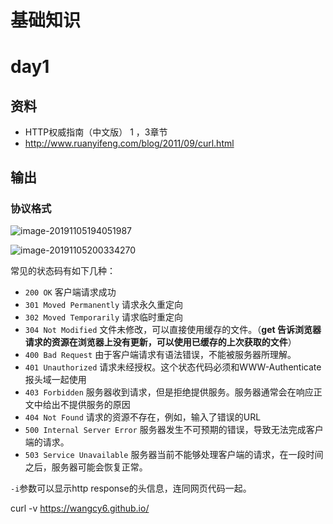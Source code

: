 



# 基础知识

# day1

## 资料

- HTTP权威指南（中文版） 1 ，3章节
- http://www.ruanyifeng.com/blog/2011/09/curl.html

## 输出



### 协议格式

![image-20191105194051987](../../images/image-20191105194051987.png)

![image-20191105200334270](../../images/image-20191105200334270.png)

常见的状态码有如下几种：

- `200 OK` 客户端请求成功
- `301 Moved Permanently` 请求永久重定向
- `302 Moved Temporarily` 请求临时重定向
- `304 Not Modified` 文件未修改，可以直接使用缓存的文件。（**get 告诉浏览器请求的资源在浏览器上没有更新，可以使用已缓存的上次获取的文件**）
- `400 Bad Request` 由于客户端请求有语法错误，不能被服务器所理解。
- `401 Unauthorized` 请求未经授权。这个状态代码必须和WWW-Authenticate报头域一起使用
- `403 Forbidden` 服务器收到请求，但是拒绝提供服务。服务器通常会在响应正文中给出不提供服务的原因
- `404 Not Found` 请求的资源不存在，例如，输入了错误的URL
- `500 Internal Server Error` 服务器发生不可预期的错误，导致无法完成客户端的请求。
- `503 Service Unavailable` 服务器当前不能够处理客户端的请求，在一段时间之后，服务器可能会恢复正常。

`-i`参数可以显示http response的头信息，连同网页代码一起。

curl -v  https://wangcy6.github.io/